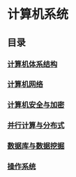 # 计算机系统

## 目录

### [计算机体系结构](./computer-architecture-and-organization/contents.md)

### [计算机网络]()

### [计算机安全与加密]()

### [并行计算与分布式]()

### [数据库与数据挖掘]()

### [操作系统]()
